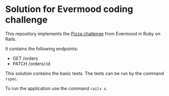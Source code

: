 # Solution for Evermood coding challenge

This repository implements the [Pizza challenge](https://github.com/evermood/rails-pizza-challenge) from Evermood in Ruby on Rails.

It contains the following endpoints:
- GET /orders
- PATCH /orders/:id

This solution contains the basic tests. The tests can be run by the command `rspec`.

To run the application use the command `rails s`.

